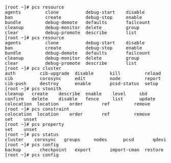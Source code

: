 <pre>
[root ~]# pcs resource
agents         clone          debug-start    disable        manage         providers      ungroup
ban            create         debug-stop     enable         master         relocate       unmanage
bundle         debug-demote   defaults       failcount      meta           restart        update
cleanup        debug-monitor  delete         group          move           standards      utilization
clear          debug-promote  describe       list           op             unclone
[root ~]# pcs resource
agents         clone          debug-start    disable        manage         providers      ungroup
ban            create         debug-stop     enable         master         relocate       unmanage
bundle         debug-demote   defaults       failcount      meta           restart        update
cleanup        debug-monitor  delete         group          move           standards      utilization
clear          debug-promote  describe       list           op             unclone
[root ~]# pcs cluster
auth         cib-upgrade  disable      kill         reload       start        sync
cib          corosync     edit         node         report       status       uidgid
cib-push     destroy      enable       pcsd-status  setup        stop         verify
[root ~]# pcs stonith
cleanup   create    describe  enable    level     sbd
confirm   delete    disable   fence     list      update
colocation  location    order       ref         remove      rule        ticket
[root ~]# pcs constraint
colocation  location    order       ref         remove      rule        ticket
set    unset
[root ~]# pcs property
set    unset
[root ~]# pcs status
cluster    corosync   groups     nodes      pcsd       qdevice    quorum     resources  xml
[root ~]# pcs config
backup       checkpoint   export       import-cman  restore
[root ~]# pcs config
</pre>

